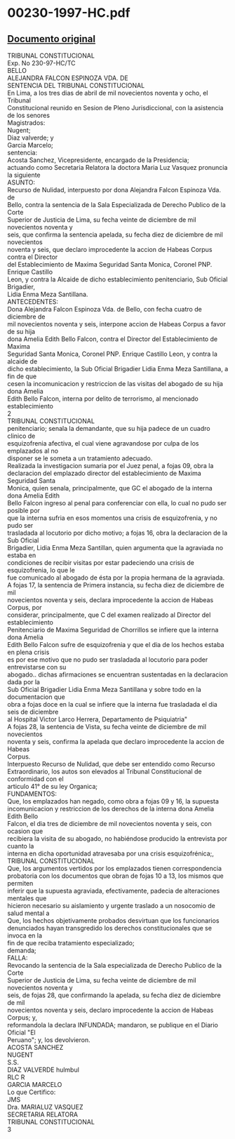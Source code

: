 
00230-1997-HC.pdf
=================
  
[Documento original](https://tc.gob.pe/jurisprudencia/1998/00230-1997-HC.pdf)  
---  
TRIBUNAL CONSTITUCIONAL  
Exp. No 230-97-HC/TC  
BELLO  
ALEJANDRA FALCON ESPINOZA VDA. DE  
SENTENCIA DEL TRIBUNAL CONSTITUCIONAL  
En Lima, a los tres dias de abril de mil novecientos noventa y ocho, el Tribunal  
Constitucional reunido en Sesion de Pleno Jurisdiccional, con la asistencia de los senores  
Magistrados:  
Nugent;  
Diaz valverde; y  
Garcia Marcelo;  
sentencia:  
Acosta Sanchez, Vicepresidente, encargado de la Presidencia;  
actuando como Secretaria Relatora la doctora Maria Luz Vasquez pronuncia la siguiente  
ASUNTO:  
Recurso de Nulidad, interpuesto por dona Alejandra Falcon Espinoza Vda. de  
Bello, contra la sentencia de la Sala Especializada de Derecho Publico de la Corte  
Superior de Justicia de Lima, su fecha veinte de diciembre de mil novecientos noventa y  
seis, que confirma la sentencia apelada, su fecha diez de diciembre de mil novecientos  
noventa y seis, que declaro improcedente la accion de Habeas Corpus contra el Director  
del Establecimiento de Maxima Seguridad Santa Monica, Coronel PNP. Enrique Castillo  
Leon, y contra la Alcaide de dicho establecimiento penitenciario, Sub Oficial Brigadier,  
Lidia Enma Meza Santillana.  
ANTECEDENTES:  
Dona Alejandra Falcon Espinoza Vda. de Bello, con fecha cuatro de diciembre de  
mil novecientos noventa y seis, interpone accion de Habeas Corpus a favor de su hija  
dona Amelia Edith Bello Falcon, contra el Director del Establecimiento de Maxima  
Seguridad Santa Monica, Coronel PNP. Enrique Castillo Leon, y contra la alcaide de  
dicho establecimiento, la Sub Oficial Brigadier Lidia Enma Meza Santillana, a fin de que  
cesen la incomunicacion y restriccion de las visitas del abogado de su hija dona Amelia  
Edith Bello Falcon, interna por delito de terrorismo, al mencionado establecimiento  
2  
TRIBUNAL CONSTITUCIONAL  
penitenciario; senala la demandante, que su hija padece de un cuadro clinico de  
esquizofrenia afectiva, el cual viene agravandose por culpa de los emplazados al no  
disponer se le someta a un tratamiento adecuado.  
Realizada la investigacion sumaria por el Juez penal, a fojas 09, obra la  
declaracion del emplazado director del establecimiento de Maxima Seguridad Santa  
Monica, quien senala, principalmente, que GC el abogado de la interna dona Amelia Edith  
Bello Falcon ingreso al penal para conferenciar con ella, lo cual no pudo ser posible por  
que la interna sufria en esos momentos una crisis de esquizofrenia, y no pudo ser  
trasladada al locutorio por dicho motivo; a fojas 16, obra la declaracion de la Sub Oficial  
Brigadier, Lidia Enma Meza Santillan, quien argumenta que la agraviada no estaba en  
condiciones de recibir visitas por estar padeciendo una crisis de esquizofrenia, lo que le  
fue comunicado al abogado de ésta por la propia hermana de la agraviada.  
A fojas 17, la sentencia de Primera instancia, su fecha diez de diciembre de mil  
novecientos noventa y seis, declara improcedente la accion de Habeas Corpus, por  
considerar, principalmente, que C del examen realizado al Director del establecimiento  
Penitenciario de Maxima Seguridad de Chorrillos se infiere que la interna dona Amelia  
Edith Bello Falcon sufre de esquizofrenia y que el dia de los hechos estaba en plena crisis  
es por ese motivo que no pudo ser trasladada al locutorio para poder entrevistarse con su  
abogado.. dichas afirmaciones se encuentran sustentadas en la declaracion dada por la  
Sub Oficial Brigadier Lidia Enma Meza Santillana y sobre todo en la documentacion que  
obra a fojas doce en la cual se infiere que la interna fue trasladada el dia seis de diciembre  
al Hospital Victor Larco Herrera, Departamento de Psiquiatria"  
A fojas 28, la sentencia de Vista, su fecha veinte de diciembre de mil novecientos  
noventa y seis, confirma la apelada que declaro improcedente la accion de Habeas  
Corpus.  
Interpuesto Recurso de Nulidad, que debe ser entendido como Recurso  
Extraordinario, los autos son elevados al Tribunal Constitucional de conformidad con el  
articulo 41° de su ley Organica;  
FUNDAMENTOS:  
Que, los emplazados han negado, como obra a fojas 09 y 16, la supuesta  
incomunicacion y restriccion de los derechos de la interna dona Amelia Edith Bello  
Falcon, el dia tres de diciembre de mil novecientos noventa y seis, con ocasion que  
recibiera la visita de su abogado, no habiéndose producido la entrevista por cuanto la  
interna en dicha oportunidad atravesaba por una crisis esquizofrénica;,  
TRIBUNAL CONSTITUCIONAL  
Que, los argumentos vertidos por los emplazados tienen correspondencia  
probatoria con los documentos que obran de fojas 10 a 13, los mismos que permiten  
inferir que la supuesta agraviada, efectivamente, padecia de alteraciones mentales que  
hicieron necesario su aislamiento y urgente traslado a un nosocomio de salud mental a  
Que, los hechos objetivamente probados desvirtuan que los funcionarios  
denunciados hayan transgredido los derechos constitucionales que se invoca en la  
fin de que reciba tratamiento especializado;  
demanda;  
FALLA:  
Revocando la sentencia de la Sala especializada de Derecho Publico de la Corte  
Superior de Justicia de Lima, su fecha veinte de diciembre de mil novecientos noventa y  
seis, de fojas 28, que confirmando la apelada, su fecha diez de diciembre de mil  
novecientos noventa y seis, declaro improcedente la accion de Habeas Corpus; y,  
reformandola la declara INFUNDADA; mandaron, se publique en el Diario Oficial "El  
Peruano"; y, los devolvieron.  
ACOSTA SANCHEZ  
NUGENT  
S.S.  
DIAZ VALVERDE hulmbul  
RLC R  
GARCIA MARCELO  
Lo que Certifico:  
JMS  
Dra. MARIALUZ VASQUEZ  
SECRETARIA RELATORA  
TRIBUNAL CONSTITUCIONAL  
3